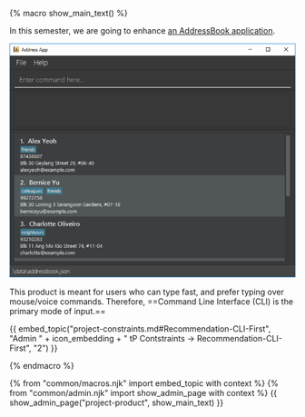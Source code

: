 {% macro show_main_text() %} 
<div id="main">

In this semester, we are going to enhance [an AddressBook application](https://se-edu.github.io/addressbook-level3/).

<img src="https://github.com/se-edu/addressbook-level3/raw/master/docs/images/Ui.png" width="600"/>
<p/>

This product is meant for users who can type fast, and prefer typing over mouse/voice commands. Therefore, ==Command Line Interface (CLI) is the primary mode of input.== 

{{ embed_topic("project-constraints.md#Recommendation-CLI-First", "Admin " + icon_embedding + " tP Contstraints → Recommendation-CLI-First", "2") }}
<p/>

</div>
{% endmacro %} 

{% from "common/macros.njk" import embed_topic with context %}
{% from "common/admin.njk" import show_admin_page with context %}
{{ show_admin_page("project-product", show_main_text) }}
